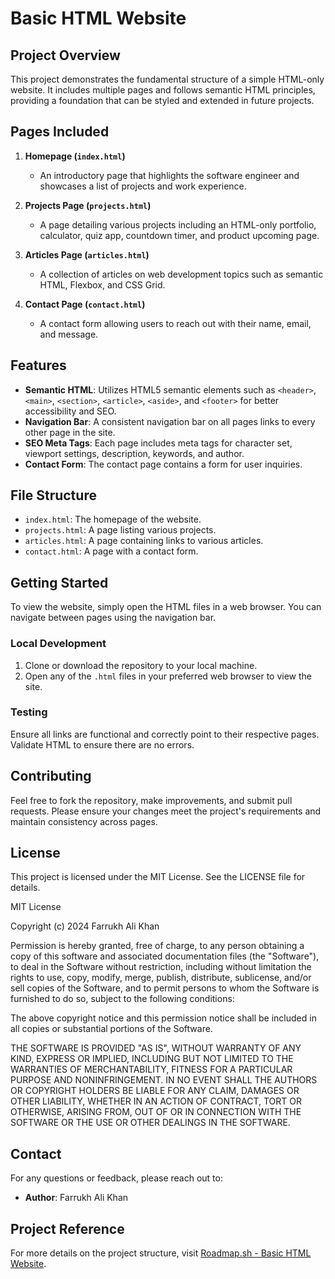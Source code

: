 # Basic HTML Website

## Project Overview

This project demonstrates the fundamental structure of a simple HTML-only website. It includes multiple pages and follows semantic HTML principles, providing a foundation that can be styled and extended in future projects.

## Pages Included

1. **Homepage (`index.html`)**

   - An introductory page that highlights the software engineer and showcases a list of projects and work experience.

2. **Projects Page (`projects.html`)**

   - A page detailing various projects including an HTML-only portfolio, calculator, quiz app, countdown timer, and product upcoming page.

3. **Articles Page (`articles.html`)**

   - A collection of articles on web development topics such as semantic HTML, Flexbox, and CSS Grid.

4. **Contact Page (`contact.html`)**
   - A contact form allowing users to reach out with their name, email, and message.

## Features

- **Semantic HTML**: Utilizes HTML5 semantic elements such as `<header>`, `<main>`, `<section>`, `<article>`, `<aside>`, and `<footer>` for better accessibility and SEO.
- **Navigation Bar**: A consistent navigation bar on all pages links to every other page in the site.
- **SEO Meta Tags**: Each page includes meta tags for character set, viewport settings, description, keywords, and author.
- **Contact Form**: The contact page contains a form for user inquiries.

## File Structure

- `index.html`: The homepage of the website.
- `projects.html`: A page listing various projects.
- `articles.html`: A page containing links to various articles.
- `contact.html`: A page with a contact form.

## Getting Started

To view the website, simply open the HTML files in a web browser. You can navigate between pages using the navigation bar.

### Local Development

1. Clone or download the repository to your local machine.
2. Open any of the `.html` files in your preferred web browser to view the site.

### Testing

Ensure all links are functional and correctly point to their respective pages. Validate HTML to ensure there are no errors.

## Contributing

Feel free to fork the repository, make improvements, and submit pull requests. Please ensure your changes meet the project's requirements and maintain consistency across pages.

## License

This project is licensed under the MIT License. See the LICENSE file for details.

MIT License

Copyright (c) 2024 Farrukh Ali Khan

Permission is hereby granted, free of charge, to any person obtaining a copy
of this software and associated documentation files (the "Software"), to deal
in the Software without restriction, including without limitation the rights
to use, copy, modify, merge, publish, distribute, sublicense, and/or sell
copies of the Software, and to permit persons to whom the Software is
furnished to do so, subject to the following conditions:

The above copyright notice and this permission notice shall be included in all
copies or substantial portions of the Software.

THE SOFTWARE IS PROVIDED "AS IS", WITHOUT WARRANTY OF ANY KIND, EXPRESS OR
IMPLIED, INCLUDING BUT NOT LIMITED TO THE WARRANTIES OF MERCHANTABILITY,
FITNESS FOR A PARTICULAR PURPOSE AND NONINFRINGEMENT. IN NO EVENT SHALL THE
AUTHORS OR COPYRIGHT HOLDERS BE LIABLE FOR ANY CLAIM, DAMAGES OR OTHER
LIABILITY, WHETHER IN AN ACTION OF CONTRACT, TORT OR OTHERWISE, ARISING FROM,
OUT OF OR IN CONNECTION WITH THE SOFTWARE OR THE USE OR OTHER DEALINGS IN THE
SOFTWARE.

## Contact

For any questions or feedback, please reach out to:

- **Author**: Farrukh Ali Khan

## Project Reference

For more details on the project structure, visit [Roadmap.sh - Basic HTML Website](https://roadmap.sh/projects/basic-html-website).

